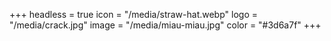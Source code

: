 +++
headless = true
icon = "/media/straw-hat.webp"
logo = "/media/crack.jpg"
image = "/media/miau-miau.jpg"
color = "#3d6a7f"
+++
